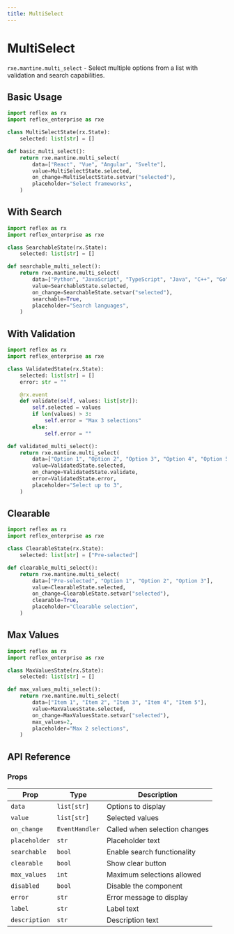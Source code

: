 ```yaml
---
title: MultiSelect
---
```


# MultiSelect

`rxe.mantine.multi_select` - Select multiple options from a list with validation and search capabilities.

## Basic Usage

```python demo exec toggle
import reflex as rx
import reflex_enterprise as rxe

class MultiSelectState(rx.State):
    selected: list[str] = []

def basic_multi_select():
    return rxe.mantine.multi_select(
        data=["React", "Vue", "Angular", "Svelte"],
        value=MultiSelectState.selected,
        on_change=MultiSelectState.setvar("selected"),
        placeholder="Select frameworks",
    )
```

## With Search

```python demo exec toggle
import reflex as rx
import reflex_enterprise as rxe

class SearchableState(rx.State):
    selected: list[str] = []

def searchable_multi_select():
    return rxe.mantine.multi_select(
        data=["Python", "JavaScript", "TypeScript", "Java", "C++", "Go", "Rust"],
        value=SearchableState.selected,
        on_change=SearchableState.setvar("selected"),
        searchable=True,
        placeholder="Search languages",
    )
```

## With Validation

```python demo exec toggle
import reflex as rx
import reflex_enterprise as rxe

class ValidatedState(rx.State):
    selected: list[str] = []
    error: str = ""

    @rx.event
    def validate(self, values: list[str]):
        self.selected = values
        if len(values) > 3:
            self.error = "Max 3 selections"
        else:
            self.error = ""

def validated_multi_select():
    return rxe.mantine.multi_select(
        data=["Option 1", "Option 2", "Option 3", "Option 4", "Option 5"],
        value=ValidatedState.selected,
        on_change=ValidatedState.validate,
        error=ValidatedState.error,
        placeholder="Select up to 3",
    )
```

## Clearable

```python demo exec toggle
import reflex as rx
import reflex_enterprise as rxe

class ClearableState(rx.State):
    selected: list[str] = ["Pre-selected"]

def clearable_multi_select():
    return rxe.mantine.multi_select(
        data=["Pre-selected", "Option 1", "Option 2", "Option 3"],
        value=ClearableState.selected,
        on_change=ClearableState.setvar("selected"),
        clearable=True,
        placeholder="Clearable selection",
    )
```

## Max Values

```python demo exec toggle
import reflex as rx
import reflex_enterprise as rxe

class MaxValuesState(rx.State):
    selected: list[str] = []

def max_values_multi_select():
    return rxe.mantine.multi_select(
        data=["Item 1", "Item 2", "Item 3", "Item 4", "Item 5"],
        value=MaxValuesState.selected,
        on_change=MaxValuesState.setvar("selected"),
        max_values=2,
        placeholder="Max 2 selections",
    )
```

## API Reference

### Props

| Prop | Type | Description |
|------|------|-------------|
| `data` | `list[str]` | Options to display |
| `value` | `list[str]` | Selected values |
| `on_change` | `EventHandler` | Called when selection changes |
| `placeholder` | `str` | Placeholder text |
| `searchable` | `bool` | Enable search functionality |
| `clearable` | `bool` | Show clear button |
| `max_values` | `int` | Maximum selections allowed |
| `disabled` | `bool` | Disable the component |
| `error` | `str` | Error message to display |
| `label` | `str` | Label text |
| `description` | `str` | Description text |

